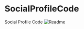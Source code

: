 # SocialProfileCode
Social Profile Code
![Readme](https://github.com/saborrasooliPy/SocialProfileCode/assets/160171018/d3fc770a-05d3-402c-a0f2-0a906dff7316)
